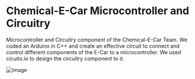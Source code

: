 # Chemical-E-Car Microcontroller and Circuitry
Microcontroller and Circuitry component of the Chemical-E-Car Team.
We coded an Arduino in C++ and create an effective circuit to connect and control different components of the E-Car to a microcontroller. 
We used cicuito.io to design the circuitry component to it. 

![image](https://user-images.githubusercontent.com/68518246/133827256-6fbb483c-fafc-46a0-95dd-22a32d1b19e8.png)

